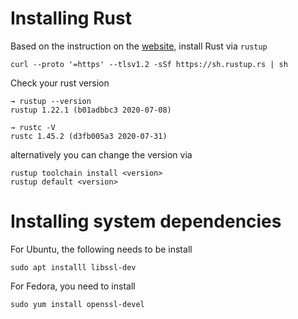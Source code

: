 # Installing Rust

Based on the instruction on the [website](https://www.rust-lang.org/tools/install), install Rust via `rustup`

```
curl --proto '=https' --tlsv1.2 -sSf https://sh.rustup.rs | sh
```

Check your rust version

```
→ rustup --version
rustup 1.22.1 (b01adbbc3 2020-07-08)

→ rustc -V
rustc 1.45.2 (d3fb005a3 2020-07-31)
```

alternatively you can change the version via

```
rustup toolchain install <version>
rustup default <version>
```

# Installing system dependencies

For Ubuntu, the following needs to be install

```
sudo apt installl libssl-dev
```

For Fedora, you need to install

```
sudo yum install openssl-devel
```
